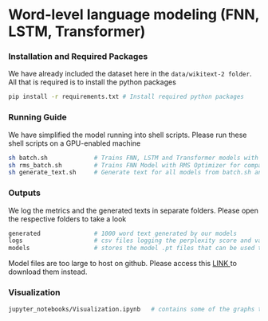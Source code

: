 # Word-level language modeling (FNN, LSTM, Transformer)

### Installation and Required Packages
We have already included the dataset here in the ```data/wikitext-2 folder```. All that is required is to install the python packages 
```bash 
pip install -r requirements.txt # Install required python packages
```

### Running Guide
We have simplified the model running into shell scripts. Please run these shell scripts on a GPU-enabled machine
```bash
sh batch.sh             # Trains FNN, LSTM and Transformer models with Adam Optimzer with both tied and not tied weights
sh rms_batch.sh         # Trains FNN Model with RMS Optimizer for comparison of results with Adam optimizer run in batch.sh
sh generate_text.sh     # Generate text for all models from batch.sh and rms_batch.sh  
```

### Outputs
We log the metrics and the generated texts in separate folders. Please open the respective folders to take a look
```bash
generated               # 1000 word text generated by our models
logs                    # csv files logging the perplexity score and validation loss
models                  # stores the model .pt files that can be used to recreate models and generate predictions
```

Model files are too large to host on github. Please access this <a href="https://entuedu-my.sharepoint.com/:u:/g/personal/ctan184_e_ntu_edu_sg/Ec8ziK38bbhDsG5-xeb_my0BTE2Gqjidf5_gbJBp49KgKg?e=Npl8kM"> LINK </a> to download them instead.


### Visualization
```bash
jupyter_notebooks/Visualization.ipynb   # contains some of the graphs that we have chosen to visualize
```
